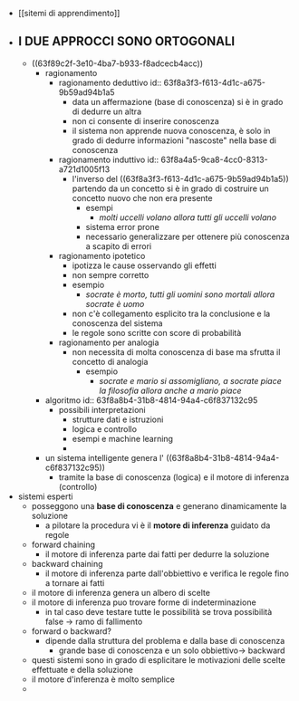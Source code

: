 - [[sitemi di apprendimento]]
- I DUE APPROCCI SONO ORTOGONALI
	-
	- ((63f89c2f-3e10-4ba7-b933-f8adcecb4acc))
		- ragionamento
			- ragionamento deduttivo
			  id:: 63f8a3f3-f613-4d1c-a675-9b59ad94b1a5
				- data un affermazione (base di conoscenza) si è in grado di dedurre un altra
				- non ci consente di inserire conoscenza
				- il sistema non apprende nuova conoscenza, è solo in grado di dedurre informazioni "nascoste" nella base di conoscenza
			- ragionamento induttivo
			  id:: 63f8a4a5-9ca8-4cc0-8313-a721d1005f13
				- l'inverso del ((63f8a3f3-f613-4d1c-a675-9b59ad94b1a5)) partendo da un concetto si è in grado di costruire un concetto nuovo che non era presente
					- esempi
						- *molti uccelli volano allora tutti gli uccelli volano*
					- sistema error prone
					- necessario generalizzare per ottenere più conoscenza a scapito di errori
			- ragionamento ipotetico
				- ipotizza le cause osservando gli effetti
				- non sempre corretto
				- esempio
					- *socrate è morto, tutti gli uomini sono mortali allora socrate è uomo*
				- non c'è collegamento esplicito tra la conclusione e la conoscenza del sistema
				- le regole sono scritte con score di probabilità
			- ragionamento per analogia
				- non necessita di molta conoscenza di base ma sfrutta il concetto di analogia
					- esempio
						- *socrate e mario si assomigliano, a socrate piace la filosofia allora anche a mario piace*
		- algoritmo
		  id:: 63f8a8b4-31b8-4814-94a4-c6f837132c95
			- possibili interpretazioni
				- strutture dati e istruzioni
				- logica e controllo
				- esempi e machine learning
				-
		- un sistema intelligente genera l' ((63f8a8b4-31b8-4814-94a4-c6f837132c95))
			- tramite la base di conoscenza (logica) e il motore di inferenza (controllo)
- sistemi esperti
	- posseggono una **base di conoscenza** e generano dinamicamente la soluzione
		- a pilotare la procedura vi è il **motore di inferenza** guidato da regole
	- forward chaining
		- il motore di inferenza parte dai fatti per dedurre la soluzione
	- backward chaining
		- il motore di inferenza parte dall'obbiettivo e verifica le regole  fino a tornare ai fatti
	- il motore di inferenza genera un albero di scelte
	- il  motore di inferenza puo trovare forme di indeterminazione
		- in tal caso deve testare tutte le possibilità se trova possibilità false -> ramo di fallimento
	- forward o backward?
		- dipende dalla struttura del problema e dalla base di conoscenza
			- grande base di conoscenza e un solo obbiettivo-> backward
	- questi sistemi sono in grado di esplicitare le motivazioni delle scelte effettuate e della soluzione
	- il motore d'inferenza è molto semplice
	-